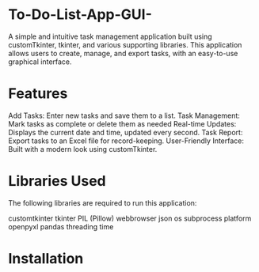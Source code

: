 # To-Do-List-App-GUI-

A simple and intuitive task management application built using customTkinter, tkinter, and various supporting libraries. This application allows users to create, manage, and export tasks, with an easy-to-use graphical interface.

# Features

Add Tasks: Enter new tasks and save them to a list.
Task Management: Mark tasks as complete or delete them as needed
Real-time Updates: Displays the current date and time, updated every second.
Task Report: Export tasks to an Excel file for record-keeping.
User-Friendly Interface: Built with a modern look using customTkinter.

# Libraries Used

The following libraries are required to run this application:

customtkinter
tkinter
PIL (Pillow)
webbrowser
json
os
subprocess
platform
openpyxl
pandas
threading
time

# Installation

